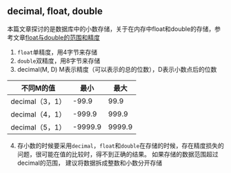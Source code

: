 ## decimal, float, double
本篇文章探讨的是数据库中的小数存储，关于在内存中float和double的存储，参考文章[float与double的范围和精度](http://blog.csdn.net/dxy612/article/details/5518477/)
1. `float`单精度，用4字节来存储
2. `double`双精度，用8字节来存储
3. decimal(M, D)  M表示精度（可以表示的总的位数），D表示小数点后的位数  

|不同M的值|最小|最大|
|--------|----|----|
|decimal（3，1）|-99.9|99.9|
|decimal（4，1）|-999.9|999.9|
|decimal（5，1）|-9999.9|9999.9|


4. 存小数的时候要采用`decimal`，`float`和`double`在存储的时候，存在精度损失的问题，很可能在值的比较时，得不到正确的结果。 
如果存储的数据范围超过decimal的范围， 建议将数据拆成整数和小数分开存储
